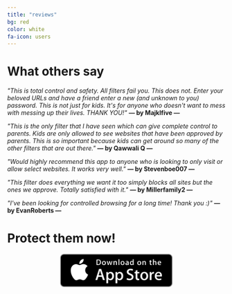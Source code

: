 ```yaml
---
title: "reviews"
bg: red
color: white
fa-icon: users
---
```


# What others say

*"This is total control and safety. All filters fail you. This does not. 
Enter your beloved URLs and have a friend enter a new (and unknown to you) password. 
This is not just for kids. It's for anyone who doesn't want to mess with messing up their lives. THANK YOU!"*
**— by Majklfive —**

*"This is the only filter that I have seen which can give complete control to parents. 
Kids are only allowed to see websites that have been approved by parents. 
This is so important because kids can get around so many of the other filters that are out there."*
**— by Qawwali Q —**

*"Would highly recommend this app to anyone who is looking to only visit or allow select websites. It works very well."*
**— by Stevenboe007 —**

*"This filter does everything we want it too simply blocks all sites but the ones we approve. Totally satisfied with it."*
**— by Millerfamily2 —**

*"I've been looking for controlled browsing for a long time! Thank you :)"*
**— by EvanRoberts —**

# Protect them now!

<center><a href="{{ site.appstore_link }}"><img src="img/Download_on_the_App_Store_Badge_US-UK_135x40.svg" width="260"></a></center>


